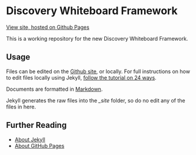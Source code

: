 # **Discovery Whiteboard Framework**
[View site, hosted on Github Pages](http://jamiepope.github.io/dxWhiteboard/)

This is a working repository for the new Discovery Whiteboard Framework.

## Usage

Files can be edited on the [Github site](https://github.com/jamiepope/dxWhiteboard/), or locally. For full instructions on how to edit files locally using Jekyll, [follow the tutorial on 24 ways](http://24ways.org/2013/get-started-with-github-pages/).

Documents are formatted in [Markdown](https://github.com/adam-p/markdown-here/wiki/Markdown-Cheatsheet).

Jekyll generates the raw files into the <i>_site</i> folder, so do no edit any of the files in here.

## Further Reading

* [About Jekyll](http://jekyllrb.com/)
* [About GitHub Pages](http://pages.github.com/)
